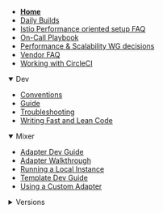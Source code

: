 
- [**Home**](./Home.md)
- [Daily Builds](./Daily%20Builds.md)
- [Istio Performance oriented setup FAQ](./Istio-Performance-oriented-setup-FAQ.md)
- [On\-Call Playbook](./On-Call%20Playbook.md)
- [Performance & Scalability WG decisions](./Performance-&-Scalability-WG-decisions.md)
- [Vendor FAQ](./Vendor-FAQ.md)
- [Working with CircleCI](./Working-with-CircleCI.md)

<details open>
  <summary>Dev</summary>

- [Conventions](./Dev/Conventions.md)
- [Guide](./Dev/Guide.md)
- [Troubleshooting](./Dev/Troubleshooting.md)
- [Writing Fast and Lean Code](./Dev/Writing-Fast-and-Lean-Code.md)

</details>

<details open>
  <summary>Mixer</summary>

- [Adapter Dev Guide](./Mixer/Adapter-Dev-Guide.md)
- [Adapter Walkthrough](./Mixer/Adapter-Walkthrough.md)
- [Running a Local Instance](./Mixer/Running-a-Local-Instance.md)
- [Template Dev Guide](./Mixer/Template-Dev-Guide.md)
- [Using a Custom Adapter](./Mixer/Using-a-Custom-Adapter.md)

</details>

<details>
  <summary>Versions</summary>

- [v0.2.1](./Versions/v0.2.1.md)
- [v0.2.10](./Versions/v0.2.10.md)
- [v0.2.12](./Versions/v0.2.12.md)
- [v0.2.2](./Versions/v0.2.2.md)
- [v0.2.4](./Versions/v0.2.4.md)
- [v0.2.6](./Versions/v0.2.6.md)
- [v0.2.7](./Versions/v0.2.7.md)
- [v0.2.9](./Versions/v0.2.9.md)
- [v0.3.0](./Versions/v0.3.0.md)
- [v0.4.0](./Versions/v0.4.0.md)
- [v0.5.1](./Versions/v0.5.1.md)
</details>
